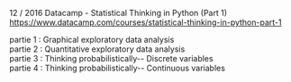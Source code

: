12 / 2016 Datacamp - Statistical Thinking in Python (Part 1)  
https://www.datacamp.com/courses/statistical-thinking-in-python-part-1  

partie 1 :  Graphical exploratory data analysis   
partie 2 :  Quantitative exploratory data analysis   
partie 3 :  Thinking probabilistically-- Discrete variables  
partie 4 :  Thinking probabilistically-- Continuous variables   
